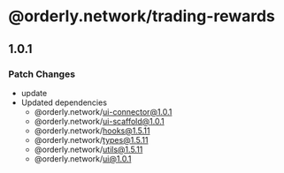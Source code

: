 # @orderly.network/trading-rewards

## 1.0.1

### Patch Changes

- update
- Updated dependencies
  - @orderly.network/ui-connector@1.0.1
  - @orderly.network/ui-scaffold@1.0.1
  - @orderly.network/hooks@1.5.11
  - @orderly.network/types@1.5.11
  - @orderly.network/utils@1.5.11
  - @orderly.network/ui@1.0.1
